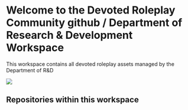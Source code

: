 # Welcome to the Devoted Roleplay Community github / Department of Research & Development Workspace
This workspace contains all devoted roleplay assets managed by the Department of R&D

<img src="https://imgur.com/EWgahT4.png">

## Repositories within this workspace

